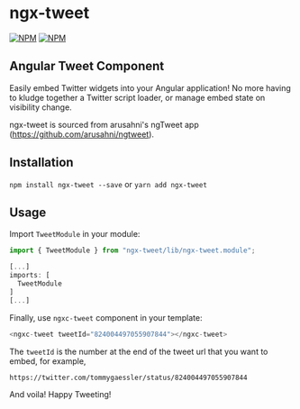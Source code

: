 # ngx-tweet

[![NPM](https://nodei.co/npm/ngx-tweet.png?downloads=true&downloadRank=true&stars=true)](https://nodei.co/npm/ngx-tweet/)
[![NPM](https://nodei.co/npm-dl/ngx-tweet.png)](https://nodei.co/npm/ngx-tweet/)

## Angular Tweet Component

Easily embed Twitter widgets into your Angular application! No more having to kludge together a Twitter script loader, or manage embed state on visibility change.

ngx-tweet is sourced from arusahni's ngTweet app (https://github.com/arusahni/ngtweet).

## Installation

`npm install ngx-tweet --save` or `yarn add ngx-tweet`

## Usage

Import `TweetModule` in your module:

```javascript
import { TweetModule } from "ngx-tweet/lib/ngx-tweet.module";

[...]
imports: [
  TweetModule
]
[...]
```

Finally, use `ngxc-tweet` component in your template:

```javascript
<ngxc-tweet tweetId="824004497055907844"></ngxc-tweet>
```

The `tweetId` is the number at the end of the tweet url that you want to embed, for example,

`https://twitter.com/tommygaessler/status/824004497055907844`

And voila! Happy Tweeting!

